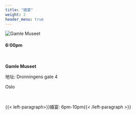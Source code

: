 ```yaml
---
title: "婚宴"
weight: 2
header_menu: true
---
```


![Gamle Museet](/images/gamlemuseetUte.jpg)

#### 6:00pm

&nbsp; 

**Gamle Museet**

地址: Dronningens gate 4

Oslo

&nbsp;

{{< left-paragraph>}}婚宴: 6pm-10pm{{< /left-paragraph >}}